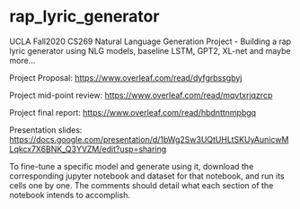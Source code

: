 # rap_lyric_generator
UCLA Fall2020 CS269 Natural Language Generation Project - Building a rap lyric generator using NLG models, baseline LSTM, GPT2, XL-net and maybe more...

Project Proposal: https://www.overleaf.com/read/dyfgrbssgbyj

Project mid-point review: https://www.overleaf.com/read/mqvtxrjqzrcp

Project final report: https://www.overleaf.com/read/hbdnttnmpbgq

Presentation slides: https://docs.google.com/presentation/d/1bWg2Sw3UQtUHLtSKUyAunicwMLqkcx7X6BNK_Q3YVZM/edit?usp=sharing

To fine-tune a specific model and generate using it, download the corresponding jupyter notebook and dataset for that notebook, and run its cells one by one. The comments should detail what each section of the notebook intends to accomplish.
